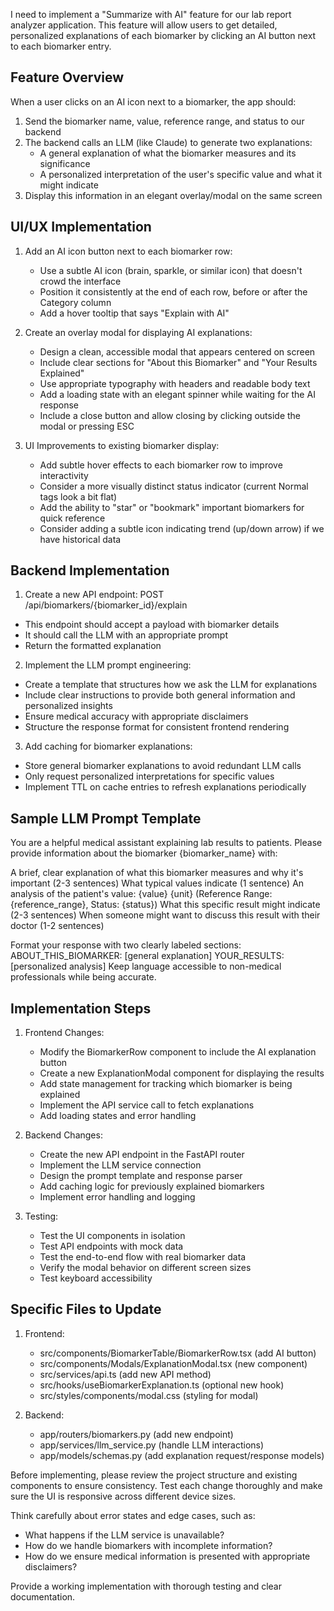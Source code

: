 I need to implement a "Summarize with AI" feature for our lab report analyzer application. This feature will allow users to get detailed, personalized explanations of each biomarker by clicking an AI button next to each biomarker entry.

## Feature Overview
When a user clicks on an AI icon next to a biomarker, the app should:
1. Send the biomarker name, value, reference range, and status to our backend
2. The backend calls an LLM (like Claude) to generate two explanations:
   - A general explanation of what the biomarker measures and its significance
   - A personalized interpretation of the user's specific value and what it might indicate
3. Display this information in an elegant overlay/modal on the same screen

## UI/UX Implementation
1. Add an AI icon button next to each biomarker row:
   - Use a subtle AI icon (brain, sparkle, or similar icon) that doesn't crowd the interface
   - Position it consistently at the end of each row, before or after the Category column
   - Add a hover tooltip that says "Explain with AI"

2. Create an overlay modal for displaying AI explanations:
   - Design a clean, accessible modal that appears centered on screen
   - Include clear sections for "About this Biomarker" and "Your Results Explained"
   - Use appropriate typography with headers and readable body text
   - Add a loading state with an elegant spinner while waiting for the AI response
   - Include a close button and allow closing by clicking outside the modal or pressing ESC

3. UI Improvements to existing biomarker display:
   - Add subtle hover effects to each biomarker row to improve interactivity
   - Consider a more visually distinct status indicator (current Normal tags look a bit flat)
   - Add the ability to "star" or "bookmark" important biomarkers for quick reference
   - Consider adding a subtle icon indicating trend (up/down arrow) if we have historical data

## Backend Implementation
1. Create a new API endpoint:
POST /api/biomarkers/{biomarker_id}/explain
- This endpoint should accept a payload with biomarker details
- It should call the LLM with an appropriate prompt
- Return the formatted explanation

2. Implement the LLM prompt engineering:
- Create a template that structures how we ask the LLM for explanations
- Include clear instructions to provide both general information and personalized insights
- Ensure medical accuracy with appropriate disclaimers
- Structure the response format for consistent frontend rendering

3. Add caching for biomarker explanations:
- Store general biomarker explanations to avoid redundant LLM calls
- Only request personalized interpretations for specific values
- Implement TTL on cache entries to refresh explanations periodically

## Sample LLM Prompt Template
You are a helpful medical assistant explaining lab results to patients.
Please provide information about the biomarker {biomarker_name} with:

A brief, clear explanation of what this biomarker measures and why it's important (2-3 sentences)
What typical values indicate (1 sentence)
An analysis of the patient's value: {value} {unit} (Reference Range: {reference_range}, Status: {status})
What this specific result might indicate (2-3 sentences)
When someone might want to discuss this result with their doctor (1-2 sentences)

Format your response with two clearly labeled sections:
ABOUT_THIS_BIOMARKER: [general explanation]
YOUR_RESULTS: [personalized analysis]
Keep language accessible to non-medical professionals while being accurate.

## Implementation Steps

1. Frontend Changes:
   - Modify the BiomarkerRow component to include the AI explanation button
   - Create a new ExplanationModal component for displaying the results
   - Add state management for tracking which biomarker is being explained
   - Implement the API service call to fetch explanations
   - Add loading states and error handling

2. Backend Changes:
   - Create the new API endpoint in the FastAPI router
   - Implement the LLM service connection
   - Design the prompt template and response parser
   - Add caching logic for previously explained biomarkers
   - Implement error handling and logging

3. Testing:
   - Test the UI components in isolation
   - Test API endpoints with mock data
   - Test the end-to-end flow with real biomarker data
   - Verify the modal behavior on different screen sizes
   - Test keyboard accessibility

## Specific Files to Update

1. Frontend:
   - src/components/BiomarkerTable/BiomarkerRow.tsx (add AI button)
   - src/components/Modals/ExplanationModal.tsx (new component)
   - src/services/api.ts (add new API method)
   - src/hooks/useBiomarkerExplanation.ts (optional new hook)
   - src/styles/components/modal.css (styling for modal)

2. Backend:
   - app/routers/biomarkers.py (add new endpoint)
   - app/services/llm_service.py (handle LLM interactions)
   - app/models/schemas.py (add explanation request/response models)

Before implementing, please review the project structure and existing components to ensure consistency. Test each change thoroughly and make sure the UI is responsive across different device sizes.

Think carefully about error states and edge cases, such as:
- What happens if the LLM service is unavailable?
- How do we handle biomarkers with incomplete information?
- How do we ensure medical information is presented with appropriate disclaimers?

Provide a working implementation with thorough testing and clear documentation.